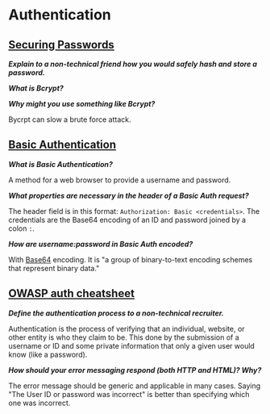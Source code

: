 # Authentication

## [Securing Passwords](https://thehackernews.com/2014/04/securing-passwords-with-bcrypt-hashing.html)

***Explain to a non-technical friend how you would safely hash and store a password.***

***What is Bcrypt?***

***Why might you use something like Bcrypt?***

Bycrpt can slow a brute force attack.

## [Basic Authentication](https://en.wikipedia.org/wiki/Basic_access_authentication)

***What is Basic Authentication?***

A method for a web browser to provide a username and password.

***What properties are necessary in the header of a Basic Auth request?***

The header field is in this format: `Authorization: Basic <credentials>`. The credentials are the Base64 encoding of an ID and password joined by a colon `:`.

***How are username:password in Basic Auth encoded?***

With [Base64](https://en.wikipedia.org/wiki/Base64) encoding. It is "a group of binary-to-text encoding schemes that represent binary data."

## [OWASP auth cheatsheet](https://cheatsheetseries.owasp.org/cheatsheets/Authentication_Cheat_Sheet.html)

***Define the authentication process to a non-technical recruiter.***

Authentication is the process of verifying that an individual, website, or other entity is who they claim to be. This done by the submission of a username or ID and some private information that only a given user would know (like a password).

***How should your error messaging respond (both HTTP and HTML)? Why?***

The error message should be generic and applicable in many cases. Saying "The User ID or password was incorrect" is better than specifying which one was incorrect.